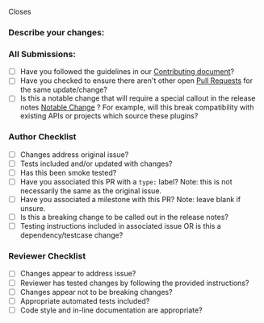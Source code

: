 <!--- Note: Please open the PR in draft form until you are ready for active review. -->
Closes <!--- Insert Issue Number(s) this PR addresses. Start by typing # will open a dropdown of recent issues. Note: this does not work on PRs which target release branches -->

### Describe your changes:
<!--- Describe your changes and add any comments about your approach either here or inline if code comments aren't added -->

### All Submissions:

* [ ] Have you followed the guidelines in our [Contributing document](https://github.com/nasa/openmct/blob/master/CONTRIBUTING.md)?
* [ ] Have you checked to ensure there aren't other open [Pull Requests](https://github.com/nasa/openmct/pulls) for the same update/change?
* [ ] Is this a notable change that will require a special callout in the release notes [Notable Change](../docs/src/process/release.md) ? For example, will this break compatibility with existing APIs or projects which source these plugins?

### Author Checklist

* [ ] Changes address original issue?
* [ ] Tests included and/or updated with changes?
* [ ] Has this been smoke tested?
* [ ] Have you associated this PR with a `type:` label? Note: this is not necessarily the same as the original issue.
* [ ] Have you associated a milestone with this PR? Note: leave blank if unsure.
* [ ] Is this a breaking change to be called out in the release notes?
* [ ] Testing instructions included in associated issue OR is this a dependency/testcase change?

### Reviewer Checklist

* [ ] Changes appear to address issue?
* [ ] Reviewer has tested changes by following the provided instructions?
* [ ] Changes appear not to be breaking changes?
* [ ] Appropriate automated tests included?
* [ ] Code style and in-line documentation are appropriate?
